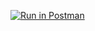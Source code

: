 [![Run in Postman](https://run.pstmn.io/button.svg)](https://app.getpostman.com/run-collection/116b2719413165fc5b93)